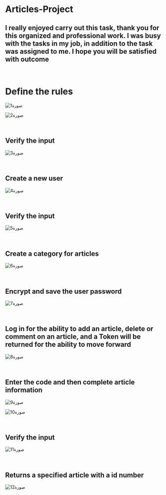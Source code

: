 # Articles-Project

## I really enjoyed carry out this task, thank you for this organized and professional work. I was busy with the tasks in my job, in addition to the task was assigned to me. I hope you will be satisfied with outcome

</br>

# Define the rules

![صورة1](https://user-images.githubusercontent.com/70335592/206423721-d1582bec-35a8-48e5-863a-c3220da84f3d.png)

![صورة2](https://user-images.githubusercontent.com/70335592/206423752-4f793b95-7249-488c-bf48-f5d5805caa3e.png)

</br>

## Verify the input
![صورة3](https://user-images.githubusercontent.com/70335592/206421479-47ce29ef-9819-4d0a-9234-23c32c9c97ff.png)

</br>

## Create a new user
![صورة4](https://user-images.githubusercontent.com/70335592/206421652-6bf51135-4a75-4848-bc85-2420f40e5465.png)

</br>

## Verify the input
![صورة5](https://user-images.githubusercontent.com/70335592/206421761-1ddc09b1-3e52-4771-9fea-da4625cb0d7c.png)

</br>

## Create a category for articles
![صورة6](https://user-images.githubusercontent.com/70335592/206421969-e02b15f1-dbc9-4e10-b739-2800ccc08790.png)


</br>

## Encrypt and save the user password
![صورة7](https://user-images.githubusercontent.com/70335592/206422225-bc457199-d6a1-4056-9d81-949861992759.png)

</br>

## Log in for the ability to add an article, delete or comment on an article, and a Token will be returned for the ability to move forward
![صورة8](https://user-images.githubusercontent.com/70335592/206422733-e83ddb1e-6eb2-492e-a89b-bdc25a8d6dfa.png)

</br>

## Enter the code and then complete article information

![صورة9](https://user-images.githubusercontent.com/70335592/206423058-114a3046-5d0b-4ed5-b4ae-cd3cafabc415.png)

![صورة10](https://user-images.githubusercontent.com/70335592/206423067-5fe9a34c-9812-4df9-a196-500adc22e0ea.png)


</br>

## Verify the input
![صورة11](https://user-images.githubusercontent.com/70335592/206423274-a60e7f15-acb2-4dac-8da8-ab8085db1510.png)


</br>

## Returns a specified article with a id number

![صورة12](https://user-images.githubusercontent.com/70335592/206423486-bae738c5-7bcc-4ca3-bc26-0b37f0013423.png)





